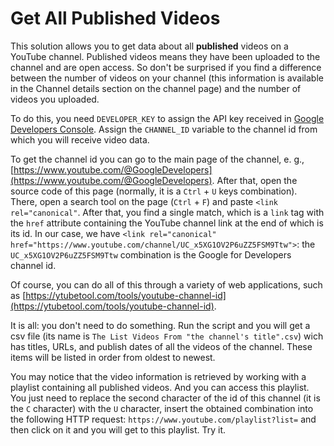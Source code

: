 # Get All Published Videos
This solution allows you to get data about all **published** videos on a YouTube channel. Published videos means they have been uploaded to the channel and are open access. So don't be surprised if you find a difference between the number of videos on your channel (this information is available in the Channel details section on the channel page) and the number of videos you uploaded.

To do this, you need `DEVELOPER_KEY` to assign the API key received in [Google Developers Console](https://console.cloud.google.com/apis/credentials). Assign the `CHANNEL_ID` variable to the channel id from which you will receive video data.

To get the channel id you can go to the main page of the channel, e. g., [https://www.youtube.com/@GoogleDevelopers](https://www.youtube.com/@GoogleDevelopers). After that, open the source code of this page (normally, it is a `Ctrl` + `U` keys combination). There, open a search tool on the page (`Ctrl` + `F`) and paste `<link rel="canonical"`. After that, you find a single match, which is a `link` tag with the `href` attribute containing the YouTube channel link at the end of which is its id. In our case, we have `<link rel="canonical" href="https://www.youtube.com/channel/UC_x5XG1OV2P6uZZ5FSM9Ttw">`: the `UC_x5XG1OV2P6uZZ5FSM9Ttw` combination is the Google for Developers channel id.

Of course, you can do all of this through a variety of web applications, such as [https://ytubetool.com/tools/youtube-channel-id](https://ytubetool.com/tools/youtube-channel-id).

It is all: you don't need to do something. Run the script and you will get a csv file (its name is `The List Videos From "the channel's title".csv`) wich has titles, URLs, and publish dates of all the videos of the channel. These items will be listed in order from oldest to newest.

You may notice that the video information is retrieved by working with a playlist containing all published videos. And you can access this playlist. You just need to replace the second character of the id of this channel (it is the `C` character) with the `U` character, insert the obtained combination into the following HTTP request: `https://www.youtube.com/playlist?list=` and then click on it and you will get to this playlist. Try it.
